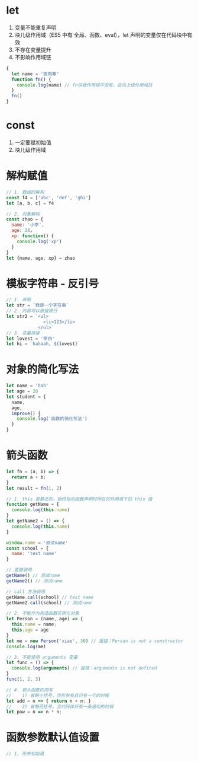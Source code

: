 # let

1. 变量不能重复声明
2. 块儿级作用域（ES5 中有 全局、函数、eval），let 声明的变量仅在代码块中有效
3. 不存在变量提升
4. 不影响作用域链

```javascript
{
  let name = '夜雨寒'
  function fn() {
    console.log(name) // fn块级作用域中没有，会向上级作用域找
  }
  fn()
}
```

# const

1. 一定要赋初始值
2. 块儿级作用域

# 解构赋值

```js
// 1. 数组的解构
const f4 = ['abc', 'def', 'ghi']
let [a, b, c] = f4

// 2. 对象解构
const zhao = {
  name: '小李',
  age: 28，
  xp: function() {
    console.log('xp')
  }
}
let {name, age, xp} = zhao
```

# 模板字符串 - 反引号

```js
// 1. 声明
let str = `我是一个字符串`
// 2. 内容可以直接换行
let str2 = `<ul>
              <li>123</li>
            </ul>`
// 3. 变量拼接
let lovest = '李四'
let hi = `hahaah, ${lovest}`
```

# 对象的简化写法

```js
let name = 'hah'
let age = 28
let student = {
  name, 
  age,
  improve() {
    console.log('函数的简化写法')
  }
}
```

# 箭头函数

```js
let fn = (a, b) => {
  return a + b;
}
let result = fn(1, 2)

// 1. this 是静态的，始终指向函数声明时所在的作用域下的 this 值
function getName = {
  console.log(this.name)
}
let getName2 = () => {
  console.log(this.name)
}

window.name = '测试name'
const school = {
  name: 'test name'
}

// 直接调用
getName() // 测试name
getName2() // 测试name

// call 方法调用
getName.call(school) // test name
getName2.call(school) // 测试name

// 2. 不能作为构造函数实例化对象
let Person = (name, age) => {
  this.name = name;
  this.age = age
}
let me = new Person('xiao', 30) // 报错：Person is not a constructor
console.log(me)

// 3. 不能使用 arguments 变量
let func = () => {
  console.log(arguments) // 报错：arguments is not defined
}
func(1, 2, 3)

// 4. 箭头函数的简写
//    1) 省略小括号，当形参有且只有一个的时候
let add = n => { return n + n; }
//    2) 省略花括号，当代码体只有一条语句的时候
let pow = n => n * n;
```

# 函数参数默认值设置

```js
// 1. 形参初始值
```